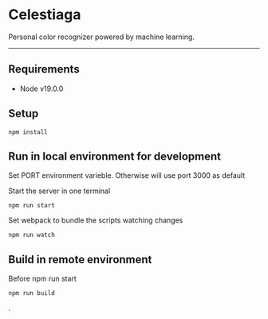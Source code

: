 # Celestiaga

Personal color recognizer powered by machine learning.

------

## Requirements
- Node v19.0.0

## Setup

```console
npm install
```

## Run in local environment for development
Set PORT environment varieble. Otherwise will use port 3000 as default

Start the server in one terminal
```console
npm run start
```

Set webpack to bundle the scripts watching changes
```console
npm run watch
```

## Build in remote environment
Before npm run start
```console
npm run build
```

.
